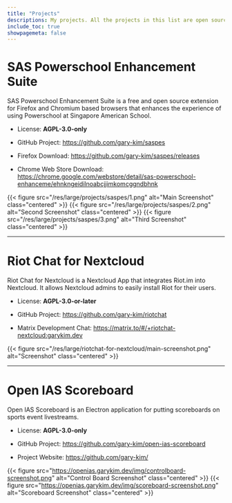```yaml
---
title: "Projects"
descriptions: My projects. All the projects in this list are open source.
include_toc: true
showpagemeta: false
---
```


# SAS Powerschool Enhancement Suite

SAS Powerschool Enhancement Suite is a free and open source extension for Firefox and Chromium based browsers that enhances the experience of using Powerschool at Singapore American School.

* License: **AGPL-3.0-only**


* GitHub Project: <https://github.com/gary-kim/saspes>
* Firefox Download: <https://github.com/gary-kim/saspes/releases>
* Chrome Web Store Download: <https://chrome.google.com/webstore/detail/sas-powerschool-enhanceme/ehnkngeidilnoabcjjimkomcggndbhnk>

{{< figure src="/res/large/projects/saspes/1.png" alt="Main Screenshot" class="centered" >}}
{{< figure src="/res/large/projects/saspes/2.png" alt="Second Screenshot" class="centered" >}}
{{< figure src="/res/large/projects/saspes/3.png" alt="Third Screenshot" class="centered" >}}

---
# Riot Chat for Nextcloud

Riot Chat for Nextcloud is a Nextcloud App that integrates Riot.im into Nextcloud. It allows Nextcloud admins to easily install Riot for their users.

* License: **AGPL-3.0-or-later**


* GitHub Project: <https://github.com/gary-kim/riotchat>
* Matrix Development Chat: <https://matrix.to/#/+riotchat-nextcloud:garykim.dev>

{{< figure src="/res/large/riotchat-for-nextcloud/main-screenshot.png" alt="Screenshot" class="centered" >}}

---
# Open IAS Scoreboard

Open IAS Scoreboard is an Electron application for putting scoreboards on sports event livestreams.

* License: **AGPL-3.0-only**


* GitHub Project: <https://github.com/gary-kim/open-ias-scoreboard>
* Project Website: <https://github.com/gary-kim/>

{{< figure src="https://openias.garykim.dev/img/controlboard-screenshot.png" alt="Control Board Screenshot" class="centered" >}}
{{< figure src="https://openias.garykim.dev/img/scoreboard-screenshot.png" alt="Scoreboard Screenshot" class="centered" >}}

